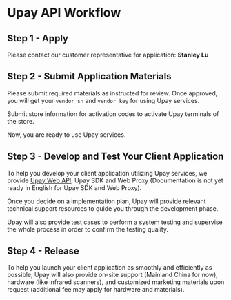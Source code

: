 # Upay API Workflow

## Step 1 - Apply

Please contact our customer representative for application: **Stanley Lu**

## Step 2 - Submit Application Materials

Please submit required materials as instructed for review. Once approved, you will get your `vendor_sn` and `vendor_key` for using Upay services.

Submit store information for activation codes to activate Upay terminals of the store.

Now, you are ready to use Upay services.

## Step 3 - Develop and Test Your Client Application

To help you develop your client application utilizing Upay services, we provide [Upay Web API](/api/index.md), Upay SDK and Web Proxy (Documentation is not yet ready in English for Upay SDK and Web Proxy). <!--For a detailed explanation and comparison of the three, please refer to the [Integration Options](integration_options.md).-->

Once you decide on a implementation plan, Upay will provide relevant technical support resources to guide you through the development phase.

Upay will also provide test cases to perform a system testing and supervise the whole process in order to confirm the testing quality.

## Step 4 - Release

To help you launch your client application as smoothly and efficiently as possible, Upay will also provide on-site support (Mainland China for now), hardware (like infrared scanners), and customized marketing materials upon request (additional fee may apply for hardware and materials).